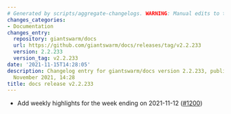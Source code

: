 ```yaml
---
# Generated by scripts/aggregate-changelogs. WARNING: Manual edits to this files will be overwritten.
changes_categories:
- Documentation
changes_entry:
  repository: giantswarm/docs
  url: https://github.com/giantswarm/docs/releases/tag/v2.2.233
  version: 2.2.233
  version_tag: v2.2.233
date: '2021-11-15T14:28:05'
description: Changelog entry for giantswarm/docs version 2.2.233, published on 15
  November 2021, 14:28
title: docs release v2.2.233
---
```


- Add weekly highlights for the week ending on 2021-11-12 ([#1200](https://github.com/giantswarm/docs/pull/1200))
